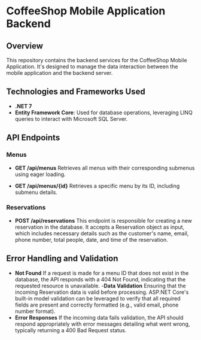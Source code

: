 # CoffeeShop Mobile Application Backend
## Overview

This repository contains the backend services for the CoffeeShop Mobile Application. It's designed to manage the data interaction between the mobile application and the backend server.

## Technologies and Frameworks Used
- **.NET 7**
- **Entity Framework Core**: Used for database operations, leveraging LINQ queries to interact with Microsoft SQL Server.

## API Endpoints
### Menus

- **GET /api/menus**
Retrieves all menus with their corresponding submenus using eager loading.

- **GET /api/menus/{id}**
Retrieves a specific menu by its ID, including submenu details.
  
### Reservations
- **POST /api/reservations**
This endpoint is responsible for creating a new reservation in the database. It accepts a Reservation object as input, which includes necessary details such as the customer's name, email, phone number, total people, date, and time of the reservation.

## Error Handling and Validation
- **Not Found**
If a request is made for a menu ID that does not exist in the database, the API responds with a 404 Not Found, indicating that the requested resource is unavailable.
-**Data Validation**
Ensuring that the incoming Reservation data is valid before processing. ASP.NET Core's built-in model validation can be leveraged to verify that all required fields are present and correctly formatted (e.g., valid email, phone number format).
- **Error Responses**
If the incoming data fails validation, the API should respond appropriately with error messages detailing what went wrong, typically returning a 400 Bad Request status.
